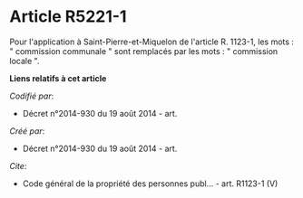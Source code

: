 # Article R5221-1

Pour l'application à Saint-Pierre-et-Miquelon de l'article R. 1123-1, les mots : " commission communale " sont remplacés par
les mots : " commission locale ".

**Liens relatifs à cet article**

_Codifié par_:

  - Décret n°2014-930 du 19 août 2014 - art.

_Créé par_:

  - Décret n°2014-930 du 19 août 2014 - art.

_Cite_:

  - Code général de la propriété des personnes publ... - art. R1123-1 (V)
